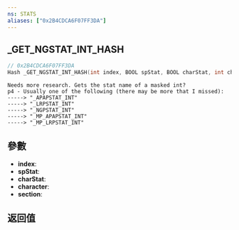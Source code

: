 ```yaml
---
ns: STATS
aliases: ["0x2B4CDCA6F07FF3DA"]
---
```

## _GET_NGSTAT_INT_HASH

```c
// 0x2B4CDCA6F07FF3DA
Hash _GET_NGSTAT_INT_HASH(int index, BOOL spStat, BOOL charStat, int character, char* section);
```

```
Needs more research. Gets the stat name of a masked int?  
p4 - Usually one of the following (there may be more that I missed):  
-----> "_APAPSTAT_INT"  
-----> "_LRPSTAT_INT"  
-----> "_NGPSTAT_INT"  
-----> "_MP_APAPSTAT_INT"  
-----> "_MP_LRPSTAT_INT"  
```

## 參數
* **index**: 
* **spStat**: 
* **charStat**: 
* **character**: 
* **section**: 

## 返回值
